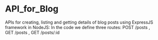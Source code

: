 # API_for_Blog
APIs for creating, listing and getting details of blog posts using ExpressJS framework in NodeJS: In the code we define three routes: POST /posts , GET /posts , GET /posts/:id
